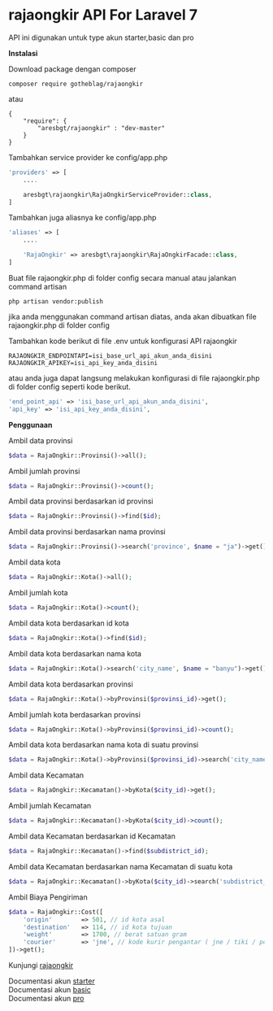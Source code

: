 # rajaongkir API For Laravel 7

API ini digunakan untuk type akun starter,basic dan pro

**Instalasi**

Download package dengan composer
```
composer require gotheblag/rajaongkir
```
atau
```
{
	"require": {
		"aresbgt/rajaongkir" : "dev-master"
	}
}
```

Tambahkan service provider ke config/app.php
```php
'providers' => [
	....

	aresbgt\rajaongkir\RajaOngkirServiceProvider::class,
]
```

Tambahkan juga aliasnya ke config/app.php
```php
'aliases' => [
	....

	'RajaOngkir' => aresbgt\rajaongkir\RajaOngkirFacade::class,
]
```

Buat file rajaongkir.php di folder config secara manual atau jalankan command artisan
```
php artisan vendor:publish
```
jika anda menggunakan command artisan diatas, anda akan dibuatkan file rajaongkir.php di folder config

Tambahkan kode berikut di file .env untuk konfigurasi API rajaongkir
```
RAJAONGKIR_ENDPOINTAPI=isi_base_url_api_akun_anda_disini
RAJAONGKIR_APIKEY=isi_api_key_anda_disini
```
atau anda juga dapat langsung melakukan konfigurasi di file rajaongkir.php di folder config seperti kode berikut.
```php
'end_point_api' => 'isi_base_url_api_akun_anda_disini',
'api_key' => 'isi_api_key_anda_disini',
```

**Penggunaan**

Ambil data provinsi
```php
$data = RajaOngkir::Provinsi()->all();
```

Ambil jumlah provinsi
```php
$data = RajaOngkir::Provinsi()->count();
```

Ambil data provinsi berdasarkan id provinsi
```php
$data = RajaOngkir::Provinsi()->find($id);
```

Ambil data provinsi berdasarkan nama provinsi
```php
$data = RajaOngkir::Provinsi()->search('province', $name = "ja")->get();
```

Ambil data kota
```php
$data = RajaOngkir::Kota()->all();
```

Ambil jumlah kota
```php
$data = RajaOngkir::Kota()->count();
```

Ambil data kota berdasarkan id kota
```php
$data = RajaOngkir::Kota()->find($id);
```

Ambil data kota berdasarkan nama kota
```php
$data = RajaOngkir::Kota()->search('city_name', $name = "banyu")->get();
```

Ambil data kota berdasarkan provinsi
```php
$data = RajaOngkir::Kota()->byProvinsi($provinsi_id)->get();
```

Ambil jumlah kota berdasarkan provinsi
```php
$data = RajaOngkir::Kota()->byProvinsi($provinsi_id)->count();
```

Ambil data kota berdasarkan nama kota di suatu provinsi
```php
$data = RajaOngkir::Kota()->byProvinsi($provinsi_id)->search('city_name', $name)->get();
```


Ambil data Kecamatan
```php
$data = RajaOngkir::Kecamatan()->byKota($city_id)->get();
```

Ambil jumlah Kecamatan
```php
$data = RajaOngkir::Kecamatan()->byKota($city_id)->count();
```

Ambil data Kecamatan berdasarkan id Kecamatan
```php
$data = RajaOngkir::Kecamatan()->find($subdistrict_id);
```

Ambil data Kecamatan berdasarkan nama Kecamatan di suatu kota
```php
$data = RajaOngkir::Kecamatan()->byKota($city_id)->search('subdistrict_name', $name)->get();
```

Ambil Biaya Pengiriman
```php
$data = RajaOngkir::Cost([
	'origin' 		=> 501, // id kota asal
	'destination' 	=> 114, // id kota tujuan
	'weight' 		=> 1700, // berat satuan gram
	'courier' 		=> 'jne', // kode kurir pengantar ( jne / tiki / pos )
])->get();
```


Kunjungi [rajaongkir](http://rajaongkir.com/)

Documentasi akun [starter](http://rajaongkir.com/dokumentasi/starter)<br>
Documentasi akun [basic](https://rajaongkir.com/dokumentasi/basic)<br>
Documentasi akun [pro](https://rajaongkir.com/dokumentasi/pro)

